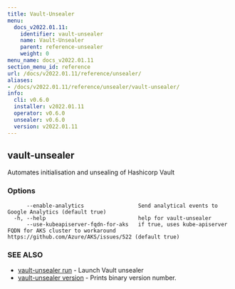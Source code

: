 ```yaml
---
title: Vault-Unsealer
menu:
  docs_v2022.01.11:
    identifier: vault-unsealer
    name: Vault-Unsealer
    parent: reference-unsealer
    weight: 0
menu_name: docs_v2022.01.11
section_menu_id: reference
url: /docs/v2022.01.11/reference/unsealer/
aliases:
- /docs/v2022.01.11/reference/unsealer/vault-unsealer/
info:
  cli: v0.6.0
  installer: v2022.01.11
  operator: v0.6.0
  unsealer: v0.6.0
  version: v2022.01.11
---
```


## vault-unsealer

Automates initialisation and unsealing of Hashicorp Vault

### Options

```
      --enable-analytics                 Send analytical events to Google Analytics (default true)
  -h, --help                             help for vault-unsealer
      --use-kubeapiserver-fqdn-for-aks   if true, uses kube-apiserver FQDN for AKS cluster to workaround https://github.com/Azure/AKS/issues/522 (default true)
```

### SEE ALSO

* [vault-unsealer run](/docs/v2022.01.11/reference/unsealer/vault-unsealer_run)	 - Launch Vault unsealer
* [vault-unsealer version](/docs/v2022.01.11/reference/unsealer/vault-unsealer_version)	 - Prints binary version number.

